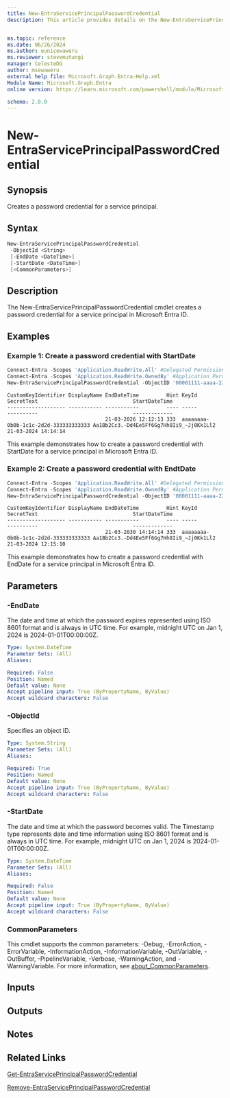 ```yaml
---
title: New-EntraServicePrincipalPasswordCredential
description: This article provides details on the New-EntraServicePrincipalPasswordCredential command.


ms.topic: reference
ms.date: 06/26/2024
ms.author: eunicewaweru
ms.reviewer: stevemutungi
manager: CelesteDG
author: msewaweru
external help file: Microsoft.Graph.Entra-Help.xml
Module Name: Microsoft.Graph.Entra
online version: https://learn.microsoft.com/powershell/module/Microsoft.Graph.Entra/New-EntraServicePrincipalPasswordCredential

schema: 2.0.0
---
```


# New-EntraServicePrincipalPasswordCredential

## Synopsis

Creates a password credential for a service principal.

## Syntax

```powershell
New-EntraServicePrincipalPasswordCredential 
 -ObjectId <String>
 [-EndDate <DateTime>] 
 [-StartDate <DateTime>] 
 [<CommonParameters>]
```

## Description

The New-EntraServicePrincipalPasswordCredential cmdlet creates a password credential for a service principal in Microsoft Entra ID.

## Examples

### Example 1: Create a password credential with StartDate

```powershell
Connect-Entra -Scopes 'Application.ReadWrite.All' #Delegated Permission
Connect-Entra -Scopes 'Application.ReadWrite.OwnedBy' #Application Permission
New-EntraServicePrincipalPasswordCredential -ObjectID '00001111-aaaa-2222-bbbb-3333cccc4444' -StartDate 2024-03-21T14:14:14Z
```

```output
CustomKeyIdentifier DisplayName EndDateTime         Hint KeyId                                SecretText                               StartDateTime
------------------- ----------- -----------         ---- -----                                ----------                               -------------
                                21-03-2026 12:12:13 333  aaaaaaaa-0b0b-1c1c-2d2d-333333333333 Aa1Bb2Cc3.-Dd4Ee5Ff6Gg7Hh8Ii9_~Jj0Kk1Ll2 21-03-2024 14:14:14
```

This example demonstrates how to create a password credential with StartDate for a service principal in Microsoft Entra ID.

### Example 2: Create a password credential with EndtDate

```powershell
Connect-Entra -Scopes 'Application.ReadWrite.All' #Delegated Permission
Connect-Entra -Scopes 'Application.ReadWrite.OwnedBy' #Application Permission
New-EntraServicePrincipalPasswordCredential -ObjectID '00001111-aaaa-2222-bbbb-3333cccc4444' -EndDate 2030-03-21T14:14:14Z
```

```output
CustomKeyIdentifier DisplayName EndDateTime         Hint KeyId                                SecretText                               StartDateTime
------------------- ----------- -----------         ---- -----                                ----------                               -------------
                                21-03-2030 14:14:14 333  aaaaaaaa-0b0b-1c1c-2d2d-333333333333 Aa1Bb2Cc3.-Dd4Ee5Ff6Gg7Hh8Ii9_~Jj0Kk1Ll2 21-03-2024 12:15:10
```

This example demonstrates how to create a password credential with EndDate for a service principal in Microsoft Entra ID.

## Parameters

### -EndDate

The date and time at which the password expires represented using ISO 8601 format and is always in UTC time. For example, midnight UTC on Jan 1, 2024 is 2024-01-01T00:00:00Z.

```yaml
Type: System.DateTime
Parameter Sets: (All)
Aliases:

Required: False
Position: Named
Default value: None
Accept pipeline input: True (ByPropertyName, ByValue)
Accept wildcard characters: False
```

### -ObjectId

Specifies an object ID.

```yaml
Type: System.String
Parameter Sets: (All)
Aliases:

Required: True
Position: Named
Default value: None
Accept pipeline input: True (ByPropertyName, ByValue)
Accept wildcard characters: False
```

### -StartDate

The date and time at which the password becomes valid. The Timestamp type represents date and time information using ISO 8601 format and is always in UTC time. For example, midnight UTC on Jan 1, 2024 is 2024-01-01T00:00:00Z.

```yaml
Type: System.DateTime
Parameter Sets: (All)
Aliases:

Required: False
Position: Named
Default value: None
Accept pipeline input: True (ByPropertyName, ByValue)
Accept wildcard characters: False
```

### CommonParameters

This cmdlet supports the common parameters: -Debug, -ErrorAction, -ErrorVariable, -InformationAction, -InformationVariable, -OutVariable, -OutBuffer, -PipelineVariable, -Verbose, -WarningAction, and -WarningVariable. For more information, see [about_CommonParameters](https://go.microsoft.com/fwlink/?LinkID=113216).

## Inputs

## Outputs

## Notes

## Related Links

[Get-EntraServicePrincipalPasswordCredential](Get-EntraServicePrincipalPasswordCredential.md)

[Remove-EntraServicePrincipalPasswordCredential](Remove-EntraServicePrincipalPasswordCredential.md)
